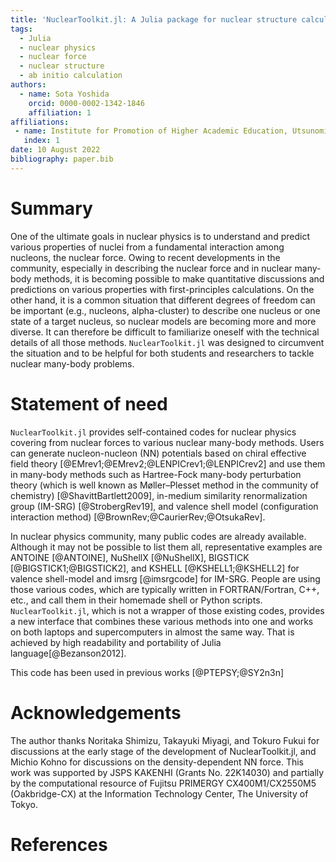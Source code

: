```yaml
---
title: 'NuclearToolkit.jl: A Julia package for nuclear structure calculations'
tags:
  - Julia
  - nuclear physics
  - nuclear force
  - nuclear structure
  - ab initio calculation
authors:
  - name: Sota Yoshida
    orcid: 0000-0002-1342-1846
    affiliation: 1
affiliations:
 - name: Institute for Promotion of Higher Academic Education, Utsunomiya University
   index: 1
date: 10 August 2022
bibliography: paper.bib
---
```



# Summary
One of the ultimate goals in nuclear physics is to understand and predict various properties of nuclei from a fundamental interaction among nucleons, the nuclear force.
Owing to recent developments in the community, especially in describing the nuclear force and in nuclear many-body methods, it is becoming possible to make quantitative discussions and predictions on various properties with first-principles calculations.
On the other hand, it is a common situation that different degrees of freedom can be important (e.g., nucleons, alpha-cluster) to describe one nucleus or one state of a target nucleus, so nuclear models are becoming more and more diverse.
It can therefore be difficult to familiarize oneself with the technical details of all those methods. ``NuclearToolkit.jl`` was designed to circumvent the situation and to be helpful for both students and researchers to tackle nuclear many-body problems.

# Statement of need

``NuclearToolkit.jl`` provides self-contained codes for nuclear physics covering from nuclear forces to various nuclear many-body methods.
Users can generate nucleon-nucleon (NN) potentials based on chiral effective field theory [@EMrev1;@EMrev2;@LENPICrev1;@LENPICrev2] and use them in many-body methods such as Hartree-Fock many-body perturbation theory (which is well known as Møller–Plesset method in the community of chemistry) [@ShavittBartlett2009], in-medium similarity renormalization group (IM-SRG) [@StrobergRev19], and valence shell model (configuration interaction method) [@BrownRev;@CaurierRev;@OtsukaRev].

In nuclear physics community, many public codes are already available.
Although it may not be possible to list them all, representative examples are ANTOINE [@ANTOINE], NuShellX [@NuShellX], BIGSTICK [@BIGSTICK1;@BIGSTICK2], and KSHELL [@KSHELL1;@KSHELL2] for valence shell-model and imsrg [@imsrgcode] for IM-SRG.
People are using those various codes, which are typically written in FORTRAN/Fortran, C++, etc., and call them in their homemade shell or Python scripts.
`NuclearToolkit.jl`, which is not a wrapper of those existing codes, provides
a new interface that combines these various methods into one and works on both laptops and supercomputers in almost the same way.
That is achieved by high readability and portability of Julia language[@Bezanson2012].

This code has been used in previous works [@PTEPSY;@SY2n3n]

# Acknowledgements

The author thanks Noritaka Shimizu, Takayuki Miyagi, and Tokuro Fukui 
for discussions at the early stage of the development of NuclearToolkit.jl,
and Michio Kohno for discussions on the density-dependent NN force.
This work was supported by JSPS KAKENHI (Grants No. 22K14030) and partially by the computational resource of Fujitsu PRIMERGY CX400M1/CX2550M5 (Oakbridge-CX) at the Information Technology Center, The University of Tokyo.


# References